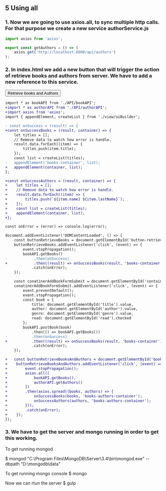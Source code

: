 ## 5 Using all

### 1. Now we are going to use axios.all, to sync multiple http calls. For that purpose we create a new service authorService.js

```javascript
import axios from 'axios';

export const getAuthors = () => (
    axios.get('http://localhost:8000/api/authors')
);
```

### 2. In index.html we add a new button that will trigger the action of retrieve books and  authors from server. We have to add a new reference to this service.

<div id="books-authors-container" class="container">
    <button id="button-retrieve-books-authors">Retrieve books and Authors</button>
</div>

```diff app.js
import * as bookAPI from './API/bookAPI';
+import * as authorAPI from './API/authorAPI';
+import axios from 'axios';
import { appendElement, createList } from './view/uiBuilder';

- const onSuccess = (result) => {
+const onSuccessBooks = (result, container) => {
    let titles = [];
    // Remove data to watch how error is handle.
    result.data.forEach((item) => {
        titles.push(item.title);
    });
    const list = createList(titles);
-   appendElement('books-container', list);
+   appendElement(container, list);
};

+const onSuccessAuthors = (result, container) => {
+    let titles = [];
+    // Remove data to watch how error is handle.
+    result.data.forEach((item) => {
+        titles.push(`${item.name} ${item.lastName}`);
+    });
+    const list = createList(titles);
+    appendElement(container, list);
+};

const onError = (error) => console.log(error);

document.addEventListener('DOMContentLoaded', () => {
    const buttonRetrieveBooks = document.getElementById('button-retrieve-books');
    buttonRetrieveBooks.addEventListener('click', (event) => {
        event.stopPropagation();
        bookAPI.getBooks()
-            .then(onSuccess)
+            .then((result) => onSuccessBooks(result, 'books-container'))
            .catch(onError);
    });

    const conatinerAddBookFormSubmit = document.getElementById('container-add-book-form-submit');
    conatinerAddBookFormSubmit.addEventListener('click', (event) => {
        event.preventDefault();
        event.stopPropagation();
        const book = {
            title: document.getElementById('title').value,
            author: document.getElementById('author').value,
            genre: document.getElementById('genre').value,
            read: document.getElementById('read').checked
        };
        bookAPI.postBook(book)
            .then(() => bookAPI.getBooks())
-           .then(onSuccess)
+           .then((result) => onSuccessBooks(result, 'books-container'))
            .catch(onError);
    });

+   const buttonRetrieveBooksAndAuthors = document.getElementById('books-authors-container');
+    buttonRetrieveBooksAndAuthors.addEventListener('click', (event) => {
+        event.stopPropagation();
+        axios.all([
+            bookAPI.getBooks(),
+            authorAPI.getAuthors()
+        ])
+        .then(axios.spread((books, authors) => {
+            onSuccessBooks(books, 'books-authors-container');
+            onSuccessAuthors(authors, 'books-authors-container');
+        }));
+        .catch(onError);
+    });
});
```

### 3. We have to get the server and mongo running in order to get this working.

To get running mongod

$ mongod
"C:\Program Files\MongoDB\Server\3.4\bin\mongod.exe" --dbpath "D:\mongodb\data"

To get running mongo console
$ mongo

Now we can rtun the server
$ gulp
